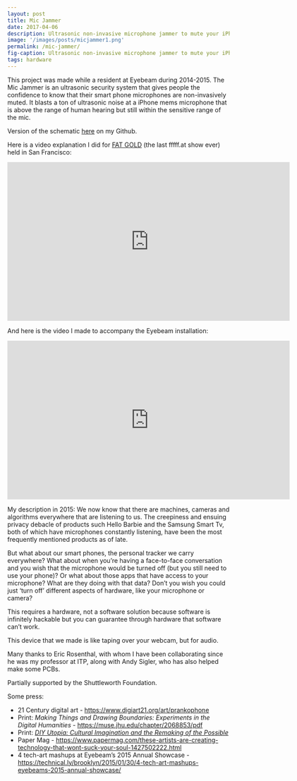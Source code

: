 ```yaml
---
layout: post
title: Mic Jammer
date: 2017-04-06 
description: Ultrasonic non-invasive microphone jammer to mute your iPhone mic
image: '/images/posts/micjammer1.png'  
permalink: /mic-jammer/
fig-caption: Ultrasonic non-invasive microphone jammer to mute your iPhone mic # Add figcaption (optional)
tags: hardware
---
```


This project was made while a resident at Eyebeam during 2014-2015. The Mic Jammer is an ultrasonic security system that gives people the confidence to know that their smart phone microphones are non-invasively muted. It blasts a ton of ultrasonic noise at a iPhone mems microphone that is above the range of human hearing but still within the sensitive range of the mic. 

Version of the schematic [here](https://github.com/allisonburtch/micjammer) on my Github. 

Here is a video explanation I did for [FAT GOLD](http://fffff.at/f-a-t-gold-san-francisco/) (the last fffff.at show ever) held in San Francisco:
<iframe src="https://player.vimeo.com/video/128921351" width="640" height="360" frameborder="0" allow="autoplay; fullscreen" allowfullscreen></iframe>

And here is the video I made to accompany the Eyebeam installation:
<iframe src="https://player.vimeo.com/video/120425709" width="640" height="360" frameborder="0" allow="autoplay; fullscreen" allowfullscreen></iframe>



My description in 2015:
We now know that there are machines, cameras and algorithms everywhere that are listening to us. The creepiness and ensuing privacy debacle of products such Hello Barbie and the Samsung Smart Tv, both of which have microphones constantly listening, have been the most frequently mentioned products as of late.

But what about our smart phones, the personal tracker we carry everywhere? What about when you’re having a face-to-face conversation and you wish that the microphone would be turned off (but you still need to use your phone)? Or what about those apps that have access to your microphone? What are they doing with that data? Don’t you wish you could just ‘turn off’ different aspects of hardware, like your microphone or camera?

This requires a hardware, not a software solution because software is infinitely hackable but you can guarantee through hardware that software can’t work.

This device that we made is like taping over your webcam, but for audio.


Many thanks to Eric Rosenthal, with whom I have been collaborating since he was my professor at ITP, along with Andy Sigler, who has also helped make some PCBs. 

Partially supported by the Shuttleworth Foundation. 

Some press:


 - 21 Century digital art - https://www.digiart21.org/art/prankophone
 - Print: _Making Things and Drawing Boundaries: Experiments in the Digital Humanities_ - https://muse.jhu.edu/chapter/2068853/pdf
 - Print: [_DIY Utopia: Cultural Imagination and the Remaking of the Possible_ ](https://books.google.com/books?id=wCmjDQAAQBAJ&pg=PA126&lpg=PA126&dq=%22mic+jammer%22+allison+burtch&source=bl&ots=d6O-3nCri-&sig=ACfU3U2Bl3n_fXBpeQZ0YMsL00jfQsxrSQ&hl=en&sa=X&ved=2ahUKEwihgZermtLnAhVip1kKHR2dC90Q6AEwBnoECAkQAQ#v=onepage&q=%22mic%20jammer%22%20allison%20burtch&f=false) 
 - Paper Mag - https://www.papermag.com/these-artists-are-creating-technology-that-wont-suck-your-soul-1427502222.html
 - 4 tech-art mashups at Eyebeam’s 2015 Annual Showcase - https://technical.ly/brooklyn/2015/01/30/4-tech-art-mashups-eyebeams-2015-annual-showcase/





